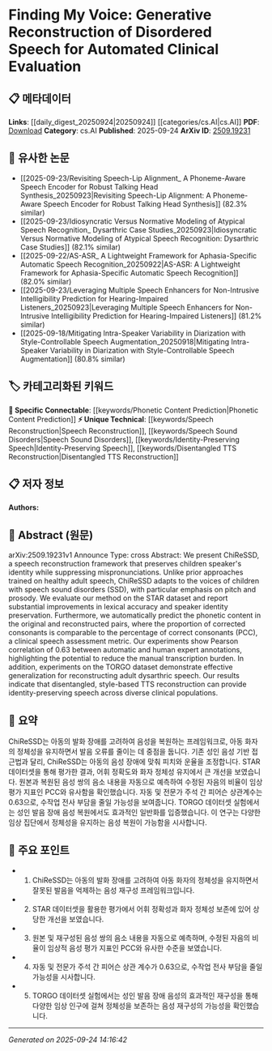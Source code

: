 <!-- KEYWORD_LINKING_METADATA:
{
  "processed_timestamp": "2025-09-24T14:16:42.434400",
  "vocabulary_version": "1.0",
  "selected_keywords": [
    "Speech Reconstruction",
    "Speech Sound Disorders",
    "Identity-Preserving Speech",
    "Phonetic Content Prediction",
    "Disentangled TTS Reconstruction"
  ],
  "rejected_keywords": [],
  "similarity_scores": {
    "Speech Reconstruction": 0.78,
    "Speech Sound Disorders": 0.72,
    "Identity-Preserving Speech": 0.75,
    "Phonetic Content Prediction": 0.7,
    "Disentangled TTS Reconstruction": 0.74
  },
  "extraction_method": "AI_prompt_based",
  "budget_applied": true,
  "candidates_json": {
    "candidates": [
      {
        "surface": "speech reconstruction",
        "canonical": "Speech Reconstruction",
        "aliases": [
          "speech synthesis",
          "voice reconstruction"
        ],
        "category": "unique_technical",
        "rationale": "This term is central to the paper's focus on reconstructing disordered speech, offering unique insights into clinical applications.",
        "novelty_score": 0.7,
        "connectivity_score": 0.65,
        "specificity_score": 0.8,
        "link_intent_score": 0.78
      },
      {
        "surface": "speech sound disorders",
        "canonical": "Speech Sound Disorders",
        "aliases": [
          "SSD",
          "speech disorders"
        ],
        "category": "unique_technical",
        "rationale": "Key to understanding the target population for the study, linking to clinical evaluation contexts.",
        "novelty_score": 0.65,
        "connectivity_score": 0.6,
        "specificity_score": 0.85,
        "link_intent_score": 0.72
      },
      {
        "surface": "identity-preserving speech",
        "canonical": "Identity-Preserving Speech",
        "aliases": [
          "voice identity preservation"
        ],
        "category": "unique_technical",
        "rationale": "Highlights the novel aspect of maintaining speaker identity in reconstructed speech, relevant for clinical and technical discussions.",
        "novelty_score": 0.68,
        "connectivity_score": 0.7,
        "specificity_score": 0.82,
        "link_intent_score": 0.75
      },
      {
        "surface": "phonetic content prediction",
        "canonical": "Phonetic Content Prediction",
        "aliases": [
          "phonetic analysis",
          "speech phonetics"
        ],
        "category": "specific_connectable",
        "rationale": "Connects to broader themes of phonetic analysis and automated evaluation in speech processing.",
        "novelty_score": 0.6,
        "connectivity_score": 0.78,
        "specificity_score": 0.76,
        "link_intent_score": 0.7
      },
      {
        "surface": "disentangled TTS reconstruction",
        "canonical": "Disentangled TTS Reconstruction",
        "aliases": [
          "style-based TTS",
          "text-to-speech disentanglement"
        ],
        "category": "unique_technical",
        "rationale": "Focuses on a specific technical method used in the study, relevant for linking to TTS and style transfer research.",
        "novelty_score": 0.72,
        "connectivity_score": 0.66,
        "specificity_score": 0.8,
        "link_intent_score": 0.74
      }
    ],
    "ban_list_suggestions": [
      "method",
      "experiment",
      "performance",
      "evaluation"
    ]
  },
  "decisions": [
    {
      "candidate_surface": "speech reconstruction",
      "resolved_canonical": "Speech Reconstruction",
      "decision": "linked",
      "scores": {
        "novelty": 0.7,
        "connectivity": 0.65,
        "specificity": 0.8,
        "link_intent": 0.78
      }
    },
    {
      "candidate_surface": "speech sound disorders",
      "resolved_canonical": "Speech Sound Disorders",
      "decision": "linked",
      "scores": {
        "novelty": 0.65,
        "connectivity": 0.6,
        "specificity": 0.85,
        "link_intent": 0.72
      }
    },
    {
      "candidate_surface": "identity-preserving speech",
      "resolved_canonical": "Identity-Preserving Speech",
      "decision": "linked",
      "scores": {
        "novelty": 0.68,
        "connectivity": 0.7,
        "specificity": 0.82,
        "link_intent": 0.75
      }
    },
    {
      "candidate_surface": "phonetic content prediction",
      "resolved_canonical": "Phonetic Content Prediction",
      "decision": "linked",
      "scores": {
        "novelty": 0.6,
        "connectivity": 0.78,
        "specificity": 0.76,
        "link_intent": 0.7
      }
    },
    {
      "candidate_surface": "disentangled TTS reconstruction",
      "resolved_canonical": "Disentangled TTS Reconstruction",
      "decision": "linked",
      "scores": {
        "novelty": 0.72,
        "connectivity": 0.66,
        "specificity": 0.8,
        "link_intent": 0.74
      }
    }
  ]
}
-->

# Finding My Voice: Generative Reconstruction of Disordered Speech for Automated Clinical Evaluation

## 📋 메타데이터

**Links**: [[daily_digest_20250924|20250924]] [[categories/cs.AI|cs.AI]]
**PDF**: [Download](https://arxiv.org/pdf/2509.19231.pdf)
**Category**: cs.AI
**Published**: 2025-09-24
**ArXiv ID**: [2509.19231](https://arxiv.org/abs/2509.19231)

## 🔗 유사한 논문
- [[2025-09-23/Revisiting Speech-Lip Alignment_ A Phoneme-Aware Speech Encoder for Robust Talking Head Synthesis_20250923|Revisiting Speech-Lip Alignment: A Phoneme-Aware Speech Encoder for Robust Talking Head Synthesis]] (82.3% similar)
- [[2025-09-23/Idiosyncratic Versus Normative Modeling of Atypical Speech Recognition_ Dysarthric Case Studies_20250923|Idiosyncratic Versus Normative Modeling of Atypical Speech Recognition: Dysarthric Case Studies]] (82.1% similar)
- [[2025-09-22/AS-ASR_ A Lightweight Framework for Aphasia-Specific Automatic Speech Recognition_20250922|AS-ASR: A Lightweight Framework for Aphasia-Specific Automatic Speech Recognition]] (82.0% similar)
- [[2025-09-23/Leveraging Multiple Speech Enhancers for Non-Intrusive Intelligibility Prediction for Hearing-Impaired Listeners_20250923|Leveraging Multiple Speech Enhancers for Non-Intrusive Intelligibility Prediction for Hearing-Impaired Listeners]] (81.2% similar)
- [[2025-09-18/Mitigating Intra-Speaker Variability in Diarization with Style-Controllable Speech Augmentation_20250918|Mitigating Intra-Speaker Variability in Diarization with Style-Controllable Speech Augmentation]] (80.8% similar)

## 🏷️ 카테고리화된 키워드
**🔗 Specific Connectable**: [[keywords/Phonetic Content Prediction|Phonetic Content Prediction]]
**⚡ Unique Technical**: [[keywords/Speech Reconstruction|Speech Reconstruction]], [[keywords/Speech Sound Disorders|Speech Sound Disorders]], [[keywords/Identity-Preserving Speech|Identity-Preserving Speech]], [[keywords/Disentangled TTS Reconstruction|Disentangled TTS Reconstruction]]

## 📋 저자 정보

**Authors:** 

## 📄 Abstract (원문)

arXiv:2509.19231v1 Announce Type: cross 
Abstract: We present ChiReSSD, a speech reconstruction framework that preserves children speaker's identity while suppressing mispronunciations. Unlike prior approaches trained on healthy adult speech, ChiReSSD adapts to the voices of children with speech sound disorders (SSD), with particular emphasis on pitch and prosody. We evaluate our method on the STAR dataset and report substantial improvements in lexical accuracy and speaker identity preservation. Furthermore, we automatically predict the phonetic content in the original and reconstructed pairs, where the proportion of corrected consonants is comparable to the percentage of correct consonants (PCC), a clinical speech assessment metric. Our experiments show Pearson correlation of 0.63 between automatic and human expert annotations, highlighting the potential to reduce the manual transcription burden. In addition, experiments on the TORGO dataset demonstrate effective generalization for reconstructing adult dysarthric speech. Our results indicate that disentangled, style-based TTS reconstruction can provide identity-preserving speech across diverse clinical populations.

## 📝 요약

ChiReSSD는 아동의 발화 장애를 고려하여 음성을 복원하는 프레임워크로, 아동 화자의 정체성을 유지하면서 발음 오류를 줄이는 데 중점을 둡니다. 기존 성인 음성 기반 접근법과 달리, ChiReSSD는 아동의 음성 장애에 맞춰 피치와 운율을 조정합니다. STAR 데이터셋을 통해 평가한 결과, 어휘 정확도와 화자 정체성 유지에서 큰 개선을 보였습니다. 원본과 복원된 음성 쌍의 음소 내용을 자동으로 예측하여 수정된 자음의 비율이 임상 평가 지표인 PCC와 유사함을 확인했습니다. 자동 및 전문가 주석 간 피어슨 상관계수는 0.63으로, 수작업 전사 부담을 줄일 가능성을 보여줍니다. TORGO 데이터셋 실험에서는 성인 발음 장애 음성 복원에서도 효과적인 일반화를 입증했습니다. 이 연구는 다양한 임상 집단에서 정체성을 유지하는 음성 복원이 가능함을 시사합니다.

## 🎯 주요 포인트

- 1. ChiReSSD는 아동의 발화 장애를 고려하여 아동 화자의 정체성을 유지하면서 잘못된 발음을 억제하는 음성 재구성 프레임워크입니다.
- 2. STAR 데이터셋을 활용한 평가에서 어휘 정확성과 화자 정체성 보존에 있어 상당한 개선을 보였습니다.
- 3. 원본 및 재구성된 음성 쌍의 음소 내용을 자동으로 예측하며, 수정된 자음의 비율이 임상적 음성 평가 지표인 PCC와 유사한 수준을 보였습니다.
- 4. 자동 및 전문가 주석 간 피어슨 상관 계수가 0.63으로, 수작업 전사 부담을 줄일 가능성을 시사합니다.
- 5. TORGO 데이터셋 실험에서는 성인 발음 장애 음성의 효과적인 재구성을 통해 다양한 임상 인구에 걸쳐 정체성을 보존하는 음성 재구성의 가능성을 확인했습니다.


---

*Generated on 2025-09-24 14:16:42*